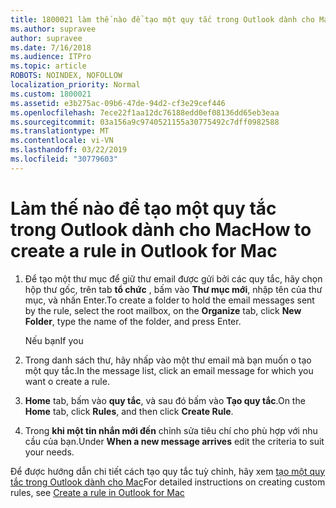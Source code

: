 ```yaml
---
title: 1800021 làm thế nào để tạo một quy tắc trong Outlook dành cho Mac
ms.author: supravee
author: supravee
ms.date: 7/16/2018
ms.audience: ITPro
ms.topic: article
ROBOTS: NOINDEX, NOFOLLOW
localization_priority: Normal
ms.custom: 1800021
ms.assetid: e3b275ac-09b6-47de-94d2-cf3e29cef446
ms.openlocfilehash: 7ece22f1aa12dc76188edd0ef08136dd65eb3eaa
ms.sourcegitcommit: 03a156a9c9740521155a30775492c7dff0982588
ms.translationtype: MT
ms.contentlocale: vi-VN
ms.lasthandoff: 03/22/2019
ms.locfileid: "30779603"
---
```

# <a name="how-to-create-a-rule-in-outlook-for-mac"></a><span data-ttu-id="160fe-102">Làm thế nào để tạo một quy tắc trong Outlook dành cho Mac</span><span class="sxs-lookup"><span data-stu-id="160fe-102">How to create a rule in Outlook for Mac</span></span>

1. <span data-ttu-id="160fe-103">Để tạo một thư mục để giữ thư email được gửi bởi các quy tắc, hãy chọn hộp thư gốc, trên tab **tổ chức** , bấm vào **Thư mục mới**, nhập tên của thư mục, và nhấn Enter.</span><span class="sxs-lookup"><span data-stu-id="160fe-103">To create a folder to hold the email messages sent by the rule, select the root mailbox, on the **Organize** tab, click **New Folder**, type the name of the folder, and press Enter.</span></span>
    
    <span data-ttu-id="160fe-104">Nếu bạn</span><span class="sxs-lookup"><span data-stu-id="160fe-104">If you</span></span> 
    
2. <span data-ttu-id="160fe-105">Trong danh sách thư, hãy nhấp vào một thư email mà bạn muốn o tạo một quy tắc.</span><span class="sxs-lookup"><span data-stu-id="160fe-105">In the message list, click an email message for which you want o create a rule.</span></span>
    
3. <span data-ttu-id="160fe-106">**Home** tab, bấm vào **quy tắc**, và sau đó bấm vào **Tạo quy tắc**.</span><span class="sxs-lookup"><span data-stu-id="160fe-106">On the **Home** tab, click **Rules**, and then click **Create Rule**.</span></span>
    
4. <span data-ttu-id="160fe-107">Trong **khi một tin nhắn mới đến** chỉnh sửa tiêu chí cho phù hợp với nhu cầu của bạn.</span><span class="sxs-lookup"><span data-stu-id="160fe-107">Under **When a new message arrives** edit the criteria to suit your needs.</span></span> 
    
<span data-ttu-id="160fe-108">Để được hướng dẫn chi tiết cách tạo quy tắc tuỳ chỉnh, hãy xem [tạo một quy tắc trong Outlook dành cho Mac](https://aka.ms/AA1uy0v)</span><span class="sxs-lookup"><span data-stu-id="160fe-108">For detailed instructions on creating custom rules, see [Create a rule in Outlook for Mac](https://aka.ms/AA1uy0v)</span></span>
  

